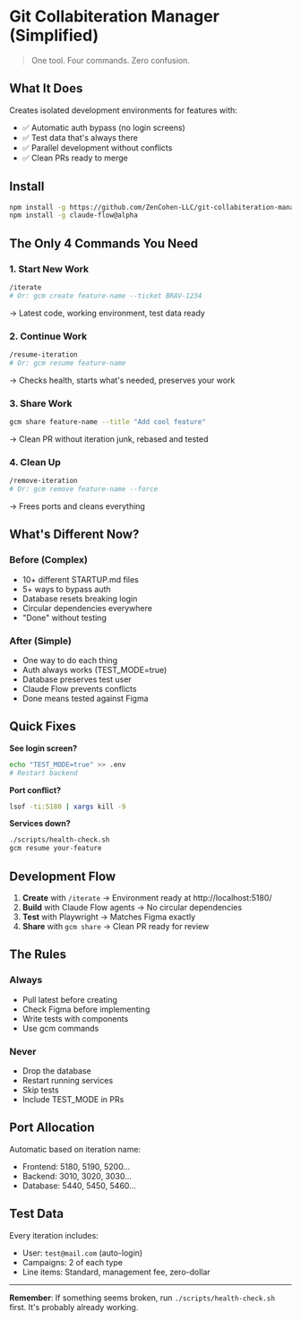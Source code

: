 # Git Collabiteration Manager (Simplified)

> One tool. Four commands. Zero confusion.

## What It Does

Creates isolated development environments for features with:
- ✅ Automatic auth bypass (no login screens)
- ✅ Test data that's always there
- ✅ Parallel development without conflicts  
- ✅ Clean PRs ready to merge

## Install

```bash
npm install -g https://github.com/ZenCohen-LLC/git-collabiteration-manager.git
npm install -g claude-flow@alpha
```

## The Only 4 Commands You Need

### 1. Start New Work
```bash
/iterate
# Or: gcm create feature-name --ticket BRAV-1234
```
→ Latest code, working environment, test data ready

### 2. Continue Work
```bash
/resume-iteration  
# Or: gcm resume feature-name
```
→ Checks health, starts what's needed, preserves your work

### 3. Share Work
```bash
gcm share feature-name --title "Add cool feature"
```
→ Clean PR without iteration junk, rebased and tested

### 4. Clean Up
```bash
/remove-iteration
# Or: gcm remove feature-name --force
```
→ Frees ports and cleans everything

## What's Different Now?

### Before (Complex)
- 10+ different STARTUP.md files
- 5+ ways to bypass auth
- Database resets breaking login
- Circular dependencies everywhere
- "Done" without testing

### After (Simple)
- One way to do each thing
- Auth always works (TEST_MODE=true)
- Database preserves test user
- Claude Flow prevents conflicts
- Done means tested against Figma

## Quick Fixes

**See login screen?**
```bash
echo "TEST_MODE=true" >> .env
# Restart backend
```

**Port conflict?**
```bash
lsof -ti:5180 | xargs kill -9
```

**Services down?**
```bash
./scripts/health-check.sh
gcm resume your-feature
```

## Development Flow

1. **Create** with `/iterate` → Environment ready at http://localhost:5180/
2. **Build** with Claude Flow agents → No circular dependencies
3. **Test** with Playwright → Matches Figma exactly
4. **Share** with `gcm share` → Clean PR ready for review

## The Rules

### Always
- Pull latest before creating
- Check Figma before implementing  
- Write tests with components
- Use gcm commands

### Never
- Drop the database
- Restart running services
- Skip tests
- Include TEST_MODE in PRs

## Port Allocation

Automatic based on iteration name:
- Frontend: 5180, 5190, 5200...
- Backend: 3010, 3020, 3030...
- Database: 5440, 5450, 5460...

## Test Data

Every iteration includes:
- User: `test@mail.com` (auto-login)
- Campaigns: 2 of each type
- Line items: Standard, management fee, zero-dollar

---

**Remember**: If something seems broken, run `./scripts/health-check.sh` first. It's probably already working.